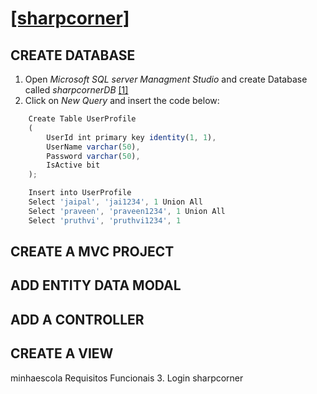 # [[sharpcorner]](https://www.c-sharpcorner.com/article/simple-login-application-using-Asp-Net-mvc/)

## CREATE DATABASE
1. Open *Microsoft SQL server Managment Studio* and create Database called *sharpcornerDB* [[1]](https://support.mailessentials.gfi.com/hc/en-us/articles/360015116400-How-to-create-a-new-database-in-Microsoft-SQL-Server)
2. Click on *New Query* and insert the code below:
```js
    Create Table UserProfile  
    (  
        UserId int primary key identity(1, 1),  
        UserName varchar(50),  
        Password varchar(50),  
        IsActive bit  
    );

    Insert into UserProfile  
    Select 'jaipal', 'jai1234', 1 Union All  
    Select 'praveen', 'praveen1234', 1 Union All  
    Select 'pruthvi', 'pruthvi1234', 1 
```
## CREATE A MVC PROJECT
## ADD ENTITY DATA MODAL
## ADD A CONTROLLER
## CREATE A VIEW

minhaescola
    Requisitos Funcionais
        3. Login
            sharpcorner